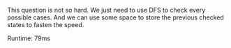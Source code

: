 This question is not so hard. We just need to use DFS to check every possible cases. And we can use some space to store the previous checked states to fasten the speed.

Runtime: 79ms

